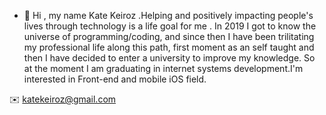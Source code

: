 - 👋 
Hi , my name Kate Keiroz .Helping and positively impacting people's lives through technology is a life goal for me . In 2019 I got to know the universe of programming/coding, and since then I have been trilitating my professional life along this path, first moment as an self taught and then I have decided to enter a university to improve my knowledge. So at the moment I am graduating in internet systems development.I'm interested in Front-end and mobile iOS field. 

✉️ katekeiroz@gmail.com



<!---
katekeiroz-dev/katekeiroz-dev is a ✨ special ✨ repository because its `README.md` (this file) appears on your GitHub profile.
You can click the Preview link to take a look at your changes.
--->
